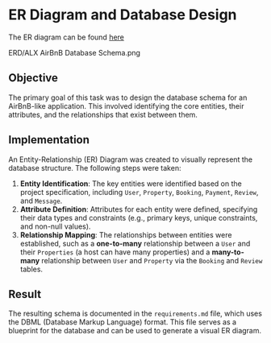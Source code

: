 # ER Diagram and Database Design
The ER diagram can be found [here](https://dbdiagram.io/d/ALX-AirBnB-Database-Schema-68ac4eea1e7a611967780902)

ERD/ALX AirBnB Database Schema.png

## Objective
The primary goal of this task was to design the database schema for an AirBnB-like application. This involved identifying the core entities, their attributes, and the relationships that exist between them.

## Implementation
An Entity-Relationship (ER) Diagram was created to visually represent the database structure. The following steps were taken:

1.  **Entity Identification**: The key entities were identified based on the project specification, including `User`, `Property`, `Booking`, `Payment`, `Review`, and `Message`.
2.  **Attribute Definition**: Attributes for each entity were defined, specifying their data types and constraints (e.g., primary keys, unique constraints, and non-null values).
3.  **Relationship Mapping**: The relationships between entities were established, such as a **one-to-many** relationship between a `User` and their `Properties` (a host can have many properties) and a **many-to-many** relationship between `User` and `Property` via the `Booking` and `Review` tables.

## Result
The resulting schema is documented in the `requirements.md` file, which uses the DBML (Database Markup Language) format. This file serves as a blueprint for the database and can be used to generate a visual ER diagram.
